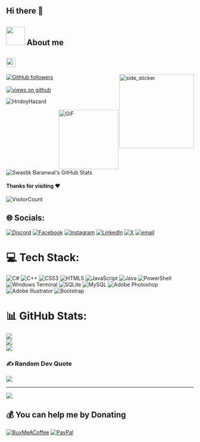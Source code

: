 ## Hi there 👋

## <picture><img src = "https://github.com/7oSkaaa/7oSkaaa/blob/main/Images/about_me.gif?raw=true" width = 50px></picture> About me
## <img src="https://media2.giphy.com/media/QssGEmpkyEOhBCb7e1/giphy.gif?cid=ecf05e47a0n3gi1bfqntqmob8g9aid1oyj2wr3ds3mg700bl&rid=giphy.gif" width ="25">
<img align="right" width=200px height=200px alt="side_sticker" src="https://media.giphy.com/media/TEnXkcsHrP4YedChhA/giphy.gif" />
<a href="https://github.com/vudjjwo" target="_blank">
    <img alt="GitHub followers" src="https://img.shields.io/github/followers/vudjjwo?label=Github%20followers&style=for-the-badge">
  </a> <br> <br>
  <a href="https://github.com/vudjjwo" target="_blank">
    <img src="https://komarev.com/ghpvc/?username=vudjjwo&label=Views&color=brightgreen&style=flat-square" alt="views on github" />
  </a>
<p align="left"> <img src="https://komarev.com/ghpvc/?username=vudjjwo" alt="HridoyHazard" /> </p>

<img align="right" alt="GIF" height="160px" src="https://media.giphy.com/media/Ah3zHH7hvsSB2/giphy.gif" />

![Swastik Baranwal's GitHub Stats](https://github-readme-stats.vercel.app/api?username=vudjjwo&show_icons=true&include_all_commits=true)



#### Thanks for visiting :heart:
![VisitorCount](https://profile-counter.glitch.me/vudjjwo/count.svg)


## 🌐 Socials:
[![Discord](https://img.shields.io/badge/Discord-%237289DA.svg?logo=discord&logoColor=white)](https://discord.gg/vudjjwo) [![Facebook](https://img.shields.io/badge/Facebook-%231877F2.svg?logo=Facebook&logoColor=white)](https://facebook.com/vudjjwo) [![Instagram](https://img.shields.io/badge/Instagram-%23E4405F.svg?logo=Instagram&logoColor=white)](https://instagram.com/vudjjwo) [![LinkedIn](https://img.shields.io/badge/LinkedIn-%230077B5.svg?logo=linkedin&logoColor=white)](https://linkedin.com/in/vudjjwo) [![X](https://img.shields.io/badge/X-black.svg?logo=X&logoColor=white)](https://x.com/vudjjwo) [![email](https://img.shields.io/badge/Email-D14836?logo=gmail&logoColor=white)](mailto:vudjjwo) 

# 💻 Tech Stack:
![C#](https://img.shields.io/badge/c%23-%23239120.svg?style=for-the-badge&logo=csharp&logoColor=white) ![C++](https://img.shields.io/badge/c++-%2300599C.svg?style=for-the-badge&logo=c%2B%2B&logoColor=white) ![CSS3](https://img.shields.io/badge/css3-%231572B6.svg?style=for-the-badge&logo=css3&logoColor=white) ![HTML5](https://img.shields.io/badge/html5-%23E34F26.svg?style=for-the-badge&logo=html5&logoColor=white) ![JavaScript](https://img.shields.io/badge/javascript-%23323330.svg?style=for-the-badge&logo=javascript&logoColor=%23F7DF1E) ![Java](https://img.shields.io/badge/java-%23ED8B00.svg?style=for-the-badge&logo=openjdk&logoColor=white) ![PowerShell](https://img.shields.io/badge/PowerShell-%235391FE.svg?style=for-the-badge&logo=powershell&logoColor=white) ![Windows Terminal](https://img.shields.io/badge/Windows%20Terminal-%234D4D4D.svg?style=for-the-badge&logo=windows-terminal&logoColor=white) ![SQLite](https://img.shields.io/badge/sqlite-%2307405e.svg?style=for-the-badge&logo=sqlite&logoColor=white) ![MySQL](https://img.shields.io/badge/mysql-4479A1.svg?style=for-the-badge&logo=mysql&logoColor=white) ![Adobe Photoshop](https://img.shields.io/badge/adobe%20photoshop-%2331A8FF.svg?style=for-the-badge&logo=adobe%20photoshop&logoColor=white) ![Adobe Illustrator](https://img.shields.io/badge/adobe%20illustrator-%23FF9A00.svg?style=for-the-badge&logo=adobe%20illustrator&logoColor=white) ![Bootstrap](https://img.shields.io/badge/bootstrap-%238511FA.svg?style=for-the-badge&logo=bootstrap&logoColor=white)
# 📊 GitHub Stats:
![](https://github-readme-stats.vercel.app/api?username=vudjjwo&theme=github_dark_dimmed&hide_border=false&include_all_commits=true&count_private=false)<br/>
![](https://nirzak-streak-stats.vercel.app/?user=vudjjwo&theme=github_dark_dimmed&hide_border=false)<br/>
![](https://github-readme-stats.vercel.app/api/top-langs/?username=vudjjwo&theme=github_dark_dimmed&hide_border=false&include_all_commits=true&count_private=false&layout=compact)

### ✍️ Random Dev Quote
![](https://quotes-github-readme.vercel.app/api?type=horizontal&theme=dark)

---
[![](https://visitcount.itsvg.in/api?id=vudjjwo&icon=10&color=1)](https://visitcount.itsvg.in)

  ## 💰 You can help me by Donating
  [![BuyMeACoffee](https://img.shields.io/badge/Buy%20Me%20a%20Coffee-ffdd00?style=for-the-badge&logo=buy-me-a-coffee&logoColor=black)](https://buymeacoffee.com/vudjjwo) [![PayPal](https://img.shields.io/badge/PayPal-00457C?style=for-the-badge&logo=paypal&logoColor=white)](https://paypal.me/vudjjwo) 

  
<!-- Proudly created with GPRM ( https://gprm.itsvg.in ) -->
